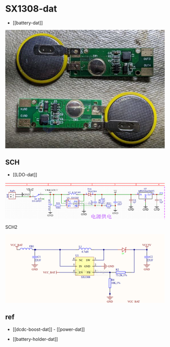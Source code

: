 
# SX1308-dat

- [[battery-dat]]


![](2024-03-28-17-53-04.png)



## SCH 

- [[LDO-dat]]

![](2025-10-02-05-33-41.png)

SCH2 

![](2025-10-08-15-21-45.png)

## ref 

- [[dcdc-boost-dat]] - [[power-dat]]

- [[battery-holder-dat]]
